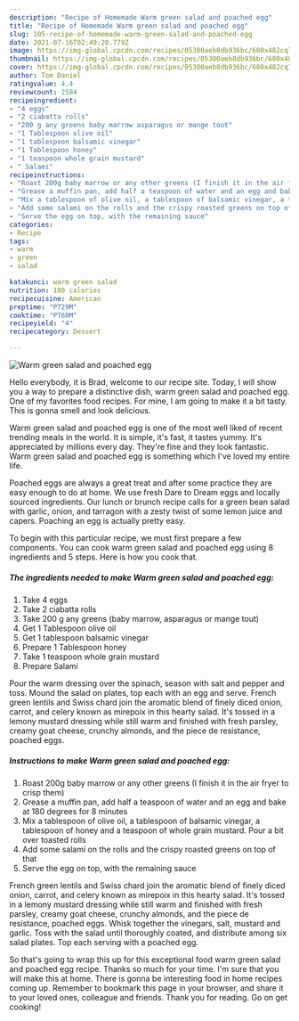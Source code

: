 ```yaml
---
description: "Recipe of Homemade Warm green salad and poached egg"
title: "Recipe of Homemade Warm green salad and poached egg"
slug: 105-recipe-of-homemade-warm-green-salad-and-poached-egg
date: 2021-07-16T02:49:20.779Z
image: https://img-global.cpcdn.com/recipes/05300aeb8db936bc/680x482cq70/warm-green-salad-and-poached-egg-recipe-main-photo.jpg
thumbnail: https://img-global.cpcdn.com/recipes/05300aeb8db936bc/680x482cq70/warm-green-salad-and-poached-egg-recipe-main-photo.jpg
cover: https://img-global.cpcdn.com/recipes/05300aeb8db936bc/680x482cq70/warm-green-salad-and-poached-egg-recipe-main-photo.jpg
author: Tom Daniel
ratingvalue: 4.4
reviewcount: 2584
recipeingredient:
- "4 eggs"
- "2 ciabatta rolls"
- "200 g any greens baby marrow asparagus or mange tout"
- "1 Tablespoon olive oil"
- "1 tablespoon balsamic vinegar"
- "1 Tablespoon honey"
- "1 teaspoon whole grain mustard"
- " Salami"
recipeinstructions:
- "Roast 200g baby marrow or any other greens (I finish it in the air fryer to crisp them)"
- "Grease a muffin pan, add half a teaspoon of water and an egg and bake at 180 degrees for 8 minutes"
- "Mix a tablespoon of olive oil, a tablespoon of balsamic vinegar, a tablespoon of honey and a teaspoon of whole grain mustard. Pour a bit over toasted rolls"
- "Add some salami on the rolls and the crispy roasted greens on top of that"
- "Serve the egg on top, with the remaining sauce"
categories:
- Recipe
tags:
- warm
- green
- salad

katakunci: warm green salad 
nutrition: 180 calories
recipecuisine: American
preptime: "PT29M"
cooktime: "PT60M"
recipeyield: "4"
recipecategory: Dessert

---
```



![Warm green salad and poached egg](https://img-global.cpcdn.com/recipes/05300aeb8db936bc/680x482cq70/warm-green-salad-and-poached-egg-recipe-main-photo.jpg)

Hello everybody, it is Brad, welcome to our recipe site. Today, I will show you a way to prepare a distinctive dish, warm green salad and poached egg. One of my favorites food recipes. For mine, I am going to make it a bit tasty. This is gonna smell and look delicious.

Warm green salad and poached egg is one of the most well liked of recent trending meals in the world. It is simple, it's fast, it tastes yummy. It's appreciated by millions every day. They're fine and they look fantastic. Warm green salad and poached egg is something which I've loved my entire life.

Poached eggs are always a great treat and after some practice they are easy enough to do at home. We use fresh Dare to Dream eggs and locally sourced ingredients. Our lunch or brunch recipe calls for a green bean salad with garlic, onion, and tarragon with a zesty twist of some lemon juice and capers. Poaching an egg is actually pretty easy.


To begin with this particular recipe, we must first prepare a few components. You can cook warm green salad and poached egg using 8 ingredients and 5 steps. Here is how you cook that.

<!--inarticleads1-->

##### The ingredients needed to make Warm green salad and poached egg:

1. Take 4 eggs
1. Take 2 ciabatta rolls
1. Take 200 g any greens (baby marrow, asparagus or mange tout)
1. Get 1 Tablespoon olive oil
1. Get 1 tablespoon balsamic vinegar
1. Prepare 1 Tablespoon honey
1. Take 1 teaspoon whole grain mustard
1. Prepare  Salami


Pour the warm dressing over the spinach, season with salt and pepper and toss. Mound the salad on plates, top each with an egg and serve. French green lentils and Swiss chard join the aromatic blend of finely diced onion, carrot, and celery known as mirepoix in this hearty salad. It&#39;s tossed in a lemony mustard dressing while still warm and finished with fresh parsley, creamy goat cheese, crunchy almonds, and the piece de resistance, poached eggs. 

<!--inarticleads2-->

##### Instructions to make Warm green salad and poached egg:

1. Roast 200g baby marrow or any other greens (I finish it in the air fryer to crisp them)
1. Grease a muffin pan, add half a teaspoon of water and an egg and bake at 180 degrees for 8 minutes
1. Mix a tablespoon of olive oil, a tablespoon of balsamic vinegar, a tablespoon of honey and a teaspoon of whole grain mustard. Pour a bit over toasted rolls
1. Add some salami on the rolls and the crispy roasted greens on top of that
1. Serve the egg on top, with the remaining sauce


French green lentils and Swiss chard join the aromatic blend of finely diced onion, carrot, and celery known as mirepoix in this hearty salad. It&#39;s tossed in a lemony mustard dressing while still warm and finished with fresh parsley, creamy goat cheese, crunchy almonds, and the piece de resistance, poached eggs. Whisk together the vinegars, salt, mustard and garlic. Toss with the salad until thoroughly coated, and distribute among six salad plates. Top each serving with a poached egg. 

So that's going to wrap this up for this exceptional food warm green salad and poached egg recipe. Thanks so much for your time. I'm sure that you will make this at home. There is gonna be interesting food in home recipes coming up. Remember to bookmark this page in your browser, and share it to your loved ones, colleague and friends. Thank you for reading. Go on get cooking!
